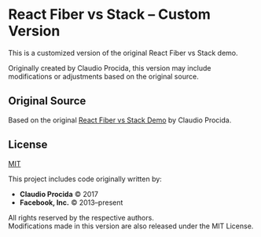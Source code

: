 # React Fiber vs Stack – Custom Version

This is a customized version of the original React Fiber vs Stack demo.

Originally created by Claudio Procida, this version may include modifications or adjustments based on the original source.

## Original Source

Based on the original [React Fiber vs Stack Demo](https://github.com/claudiopro/react-fiber-vs-stack-demo) by Claudio Procida.

## License

[MIT](https://opensource.org/licenses/MIT)

This project includes code originally written by:

- **Claudio Procida** © 2017  
- **Facebook, Inc.** © 2013–present

All rights reserved by the respective authors.  
Modifications made in this version are also released under the MIT License.
